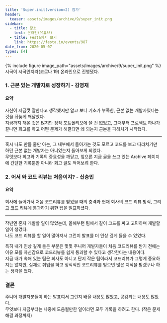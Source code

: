 ```yaml
---
title: 'Super.init(version=2) 참가'
header:
  teaser: assets/images/archive/9/super_init.png
sidebar:
  - title: 장소
    text: 온라인(유튜브)
  - title: Festa에서 보기
    link: https://festa.io/events/987
date_from: 2020-05-07
types: [4]
---
```


{% include figure image_path="assets/images/archive/9/super_init.png" %}
시국이 시국인지라(코로나 19) 온라인으로 진행됐다.

### 1. 근본 있는 개발자로 성장하기 - 김영재

#### 요약

자신이 지금껏 잘한다고 생각했지만 알고 보니 기초가 부족한, 근본 없는 개발자였다는 것을 뒤늦게 깨달았다.  
지금까지 해온 것은 많지만 정작 포트폴리오에 쓸 건 없었고, 그때부터 프로젝트 하나가 끝나면 회고를 하고 어떤 문제가 해결되면 왜 되는지 근본을 파헤치기 시작했다.

---

혹시 나도 만들 줄만 아는, 그 내부에서 돌아가는 것도 모르고 코드를 보고 따라치기만 하던 근본 없는 개발자는 아니었는지 돌아보게 되었다.  
무엇보다 회고와 기록의 중요성을 깨닫고, 앞으론 지금 글을 쓰고 있는 Archive 페이지에 간단한 기록뿐만 아니라 회고 글도 적어보려 한다.

### 2. 어서 와 코드 리뷰는 처음이지? - 신승민

#### 요약

회사에 들어가서 처음 코드리뷰를 받았을 때의 충격과 현재 회사의 코드 리뷰 방식, 그리고 코드 리뷰에 통과하기 위한 팁을 발표하셨다.

---

작년엔 혼자 개발할 일이 많았는데, 올해부턴 팀에서 같이 코드를 짜고 고민하며 개발할 일이 생겼다.  
나도 코드 리뷰를 할 일이 많아져서 그런지 발표를 더 인상 깊게 들을 수 있었다.

특히 내가 인상 깊게 들은 부분은 몇몇 주니어 개발자들이 처음 코드리뷰를 받기 전에는 이유 모를 자신감으로 코드리뷰를 쉽게 통과할 수 있다고 생각한다는 내용이다.  
지금 내가 속해 있는 팀은 회사도 아니고 단지 작은 팀이라서 코드리뷰가 그렇게 중요하지는 않지만, 실제로 취업을 하고 정식적인 코드리뷰를 받으면 많은 지적을 받겠구나 하는 생각을 했다.

### 결론

주니어 개발자분들이 하는 발표여서 그런지 배울 내용도 많았고, 공감되는 내용도 많았다.  
무엇보다 지금부터는 나중에 도움될만한 일이라면 모두 기록을 하려고 한다. (작은 문제 해결 과정까지)
